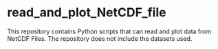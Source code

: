 # read_and_plot_NetCDF_file
 This repository contains Python scripts that can read and plot data from NetCDF Files.
The repository does not include the datasets used. 
